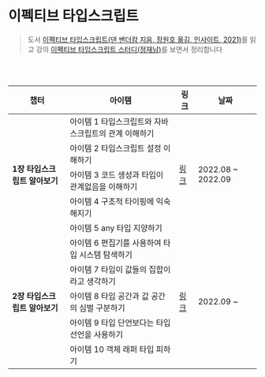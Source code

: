 # 이펙티브 타입스크립트

> 도서 [이펙티브 타입스크립트(댄 밴더캄 지음, 장원호 옮김, 인사이트, 2021)](http://www.yes24.com/Product/Goods/102124327)를 읽고 강의 [이펙티브 타입스크립트 스터디(정재남)](https://www.youtube.com/playlist?list=PLjQV3hketAJmXGaWCMGB9-085EiefWcyw)를 보면서 정리합니다

<br />
<br />

<table>
  <thead>
    <tr>
      <th>챕터</th>
      <th>아이템</th>
      <th>링크</th>
      <th>날짜</th>
    </tr>
  </thead>
  <tbody>
    <tr>
      <td rowspan="5"><strong>1장 타입스크립트 알아보기</strong></td>
      <td>아이템 1 타입스크립트와 자바스크립트의 관계 이해하기</td>
      <td rowspan="5">
        <a href="https://www.notion.so/1-01-05-0de56ca852424a9595ad685225bcb817"
          >링크</a
        >
      </td>
      <td rowspan="5">2022.08 ~ 2022.09</td>
    </tr>
    <tr>
      <td>아이템 2 타입스크립트 설정 이해하기</td>
    </tr>
    <tr>
      <td>아이템 3 코드 생성과 타입이 관계없음을 이해하기</td>
    </tr>
    <tr>
      <td>아이템 4 구조적 타이핑에 익숙해지기</td>
    </tr>
    <tr>
      <td>아이템 5 any 타입 지양하기</td>
    </tr>
    <tr>
      <td rowspan="13"><strong>2장 타입스크립트 알아보기</strong></td>
      <td>아이템 6 편집기를 사용하여 타입 시스템 탐색하기</td>
      <td rowspan="6">
        <a href="https://www.notion.so/2-06-bdaefdafef854c63bdf4739e4e834a3c"
          >링크</a
        >
      </td>
      <td rowspan="6">2022.09 ~ </td>
    </tr>
    <tr>
      <td>아이템 7 타입이 값들의 집합이라고 생각하기</td>
    </tr>
    <tr>
      <td>아이템 8 타입 공간과 값 공간의 심벌 구분하기</td>
    </tr>
    <tr>
      <td>아이템 9 타입 단언보다는 타입 선언을 사용하기</td>
    </tr>
    <tr>
      <td>아이템 10 객체 래퍼 타입 피하기</td>
    </tr>
  </tbody>
</table>


<br />
<br />
